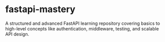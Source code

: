 # fastapi-mastery
A structured and advanced FastAPI learning repository covering basics to high-level concepts like authentication, middleware, testing, and scalable API design.
